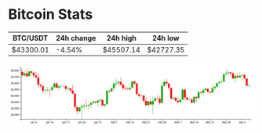 # Bitcoin Stats

BTC/USDT|24h change|24h high|24h low|
|---|---|---|---|
|$43300.01|-4.54%|$45507.14|$42727.35|

<img src="./chart.svg">
